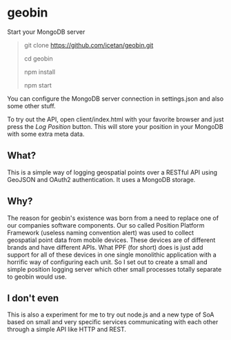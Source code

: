 geobin
======

Start your MongoDB server

> git clone https://github.com/icetan/geobin.git
>
> cd geobin
>
> npm install
>
> npm start

You can configure the MongoDB server connection in settings.json and also some
other stuff.

To try out the API, open client/index.html with your favorite browser and just
press the *Log Position* button. This will store your position in your MongoDB
with some extra meta data.

What?
-----
This is a simple way of logging geospatial points over a RESTful API using
GeoJSON and OAuth2 authentication. It uses a MongoDB storage.

Why?
----
The reason for geobin's existence was born from a need to replace one of our
companies software components. Our so called Position Platform Framework
(useless naming convention alert) was used to collect geospatial point data
from mobile devices. These devices are of different brands and have
different APIs. What PPF (for short) does is just add support for all of these
devices in one single monolithic application with a horrific way of configuring
each unit. So I set out to create a small and simple position logging server
which other small processes totally separate to geobin would use.

I don't even
------------
This is also a experiment for me to try out node.js and a new type of SoA based
on small and very specific services communicating with each other through a
simple API like HTTP and REST.

